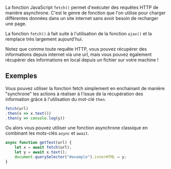 La fonction JavaScript ```fetch()``` permet d'exécuter des requêtes HTTP de manière asynchrone. C'est le genre de fonction que l'on utilise pour charger différentes données dans un site internet sans avoir besoin de recharger une page.

La fonction ```fetch()``` à fait suite à l'utilisation de la fonction ```ajax()``` et la remplace très largement aujourd'hui. 

Notez que comme toute requête HTTP, vous pouvez récupérer des informations depuis internet via une url, mais vous pouvez également récupérer des informations en local depuis un fichier sur votre machine !

## Exemples

Vous pouvez utiliser la fonction fetch simplement en enchainant de manière "synchrone" les actions à réaliser à l'issue de la récupération des information grâce à l'utilisation du mot-clé ```then```.

```js
fetch(url)
.then(x => x.text())
.then(y => console.log(y))
```

Ou alors vous pouvez utiliser une fonction asynchrone classique en combinant les mots-clés ```async``` et ```await```.

```js
async function getText(url) {
    let x = await fetch(url);
    let y = await x.text();
    document.querySelector("#example").innerHTML = y;
}
```

